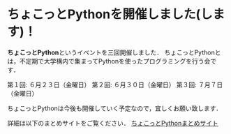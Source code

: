 # ちょこっとPythonを開催しました(します)！

**ちょこっとPython**というイベントを三回開催しました．
ちょこっとPythonとは，不定期で大学構内で集まってPythonを使ったプログラミングを行う会です．

第１回: ６月２３日（金曜日）
第２回: ６月３０日（金曜日）
第３回: ７月７日（金曜日）

ちょこっとPythonは今後も開催していく予定なので，宜しくお願い致します．

詳細は以下のまとめサイトをご覧ください．
[ちょこっとPythonまとめサイト](https://www.iggg.org/wiki/?%E3%81%A1%E3%82%87%E3%81%93%E3%81%A3%E3%81%A8Python)